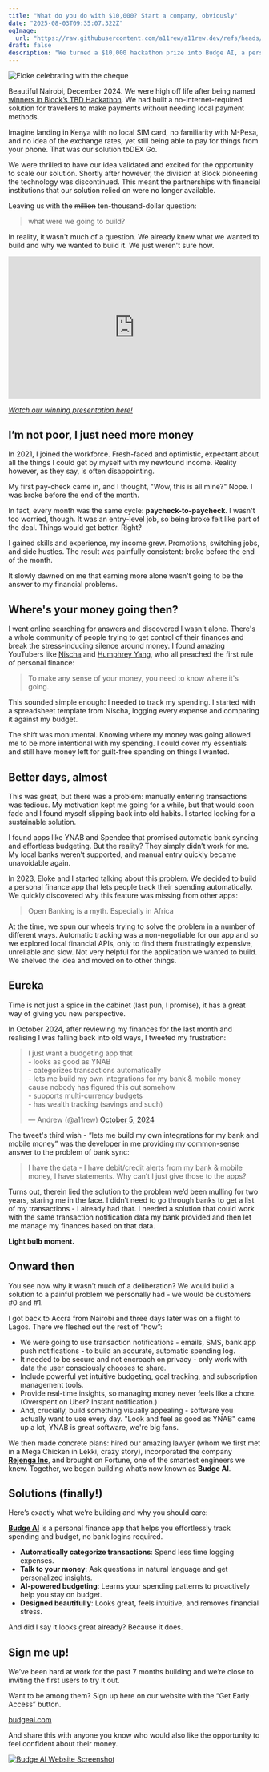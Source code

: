 ```yaml
---
title: "What do you do with $10,000? Start a company, obviously"
date: "2025-08-03T09:35:07.322Z"
ogImage:
  url: "https://raw.githubusercontent.com/a11rew/a11rew.dev/refs/heads/main/public/assets/photos/the-10k-question.jpeg"
draft: false
description: "We turned a $10,000 hackathon prize into Budge AI, a personal finance app that tracks your spending, no bank logins needed. Here’s how."
---
```


![Eloke celebrating with the cheque](https://i.imgur.com/CseeOJk.gif)

Beautiful Nairobi, December 2024. We were high off life after being named [winners in Block’s TBD Hackathon](https://themandatelive.com/block-announces-winner-in-tbd-hackathon-at-africa-bitcoin-conference-highlighting-innovation-in-payments-across-africa/). We had built a no-internet-required solution for travellers to make payments without needing local payment methods.

Imagine landing in Kenya with no local SIM card, no familiarity with M-Pesa, and no idea of the exchange rates, yet still being able to pay for things from your phone. That was our solution tbDEX Go.

We were thrilled to have our idea validated and excited for the opportunity to scale our solution. Shortly after however, the division at Block pioneering the technology was discontinued. This meant the partnerships with financial institutions that our solution relied on were no longer available.

Leaving us with the <s>million</s> ten-thousand-dollar question:

> what were we going to build?

In reality, it wasn't much of a question. We already knew what we wanted to build and why we wanted to build it. We just weren't sure how.

<div style="position: relative; padding-bottom: 56.25%; height: 0; overflow: hidden; max-width: 100%;">
  <iframe 
    src="https://www.youtube.com/embed/_27aMFYj_Xo?start=1890" 
    title="YouTube video player" 
    frameborder="0" 
    allow="accelerometer; autoplay; clipboard-write; encrypted-media; gyroscope; picture-in-picture; web-share" 
    referrerpolicy="strict-origin-when-cross-origin" 
    allowfullscreen
    style="position: absolute; top: 0; left: 0; width: 100%; height: 100%;">
  </iframe>
</div>

_[Watch our winning presentation here!](https://www.youtube.com/watch?v=_27aMFYj_Xo&t=1890s)_

## I’m not poor, I just need more money

In 2021, I joined the workforce. Fresh-faced and optimistic, expectant about all the things I could get by myself with my newfound income. Reality however, as they say, is often disappointing.

My first pay-check came in, and I thought, "Wow, this is all mine?" Nope. I was broke before the end of the month.

In fact, every month was the same cycle: **paycheck-to-paycheck**. I wasn't too worried, though. It was an entry-level job, so being broke felt like part of the deal. Things would get better. Right?

I gained skills and experience, my income grew. Promotions, switching jobs, and side hustles. The result was painfully consistent: broke before the end of the month.

It slowly dawned on me that earning more alone wasn't going to be the answer to my financial problems.

## Where's your money going then?

I went online searching for answers and discovered I wasn't alone. There's a whole community of people trying to get control of their finances and break the stress-inducing silence around money. I found amazing YouTubers like [Nischa](https://www.youtube.com/@nischa) and [Humphrey Yang](https://www.youtube.com/@humphrey), who all preached the first rule of personal finance:

> To make any sense of your money, you need to know where it's going.

This sounded simple enough: I needed to track my spending. I started with a spreadsheet template from Nischa, logging every expense and comparing it against my budget.

The shift was monumental. Knowing where my money was going allowed me to be more intentional with my spending. I could cover my essentials and still have money left for guilt-free spending on things I wanted.

## Better days, almost

This was great, but there was a problem: manually entering transactions was tedious. My motivation kept me going for a while, but that would soon fade and I found myself slipping back into old habits. I started looking for a sustainable solution.

I found apps like YNAB and Spendee that promised automatic bank syncing and effortless budgeting. But the reality? They simply didn’t work for me. My local banks weren’t supported, and manual entry quickly became unavoidable again.

In 2023, Eloke and I started talking about this problem. We decided to build a personal finance app that lets people track their spending automatically. We quickly discovered why this feature was missing from other apps:

> Open Banking is a myth. Especially in Africa

At the time, we spun our wheels trying to solve the problem in a number of different ways. Automatic tracking was a non-negotiable for our app and so we explored local financial APIs, only to find them frustratingly expensive, unreliable and slow. Not very helpful for the application we wanted to build. We shelved the idea and moved on to other things.

## Eureka

Time is not just a spice in the cabinet (last pun, I promise), it has a great way of giving you new perspective.

In October 2024, after reviewing my finances for the last month and realising I was falling back into old ways, I tweeted my frustration:

<blockquote class="twitter-tweet"><p lang="en" dir="ltr">I just want a budgeting app that <br>- looks as good as YNAB<br>- categorizes transactions automatically<br>- lets me build my own integrations for my bank &amp; mobile money cause nobody has figured this out somehow<br>- supports multi-currency budgets<br>- has wealth tracking (savings and such)</p>&mdash; Andrew (@a11rew) <a href="https://twitter.com/a11rew/status/1842574338970804253?ref_src=twsrc%5Etfw">October 5, 2024</a></blockquote> <script async src="https://platform.twitter.com/widgets.js" charset="utf-8"></script>

The tweet's third wish - “lets me build my own integrations for my bank and mobile money” was the developer in me providing my common-sense answer to the problem of bank sync:

> I have the data - I have debit/credit alerts from my bank & mobile money, I have statements. Why can’t I just give those to the apps?

Turns out, therein lied the solution to the problem we’d been mulling for two years, staring me in the face. I didn’t need to go through banks to get a list of my transactions - I already had that. I needed a solution that could work with the same transaction notification data my bank provided and then let me manage my finances based on that data.

**Light bulb moment.**

## Onward then

You see now why it wasn’t much of a deliberation? We would build a solution to a painful problem we personally had - we would be customers #0 and #1.

I got back to Accra from Nairobi and three days later was on a flight to Lagos. There we fleshed out the rest of “how”:

- We were going to use transaction notifications - emails, SMS, bank app push notifications - to build an accurate, automatic spending log.
- It needed to be secure and not encroach on privacy - only work with data the user consciously chooses to share.
- Include powerful yet intuitive budgeting, goal tracking, and subscription management tools.
- Provide real-time insights, so managing money never feels like a chore. (Overspent on Uber? Instant notification.)
- And, crucially, build something visually appealing - software you actually want to use every day. "Look and feel as good as YNAB" came up a lot, YNAB is great software, we're big fans.

We then made concrete plans: hired our amazing lawyer (whom we first met in a Mega Chicken in Lekki, crazy story), incorporated the company [**Rejenga Inc**](https://rejenga.com/), and brought on Fortune, one of the smartest engineers we knew. Together, we began building what’s now known as **Budge AI**.

## Solutions (finally!)

Here’s exactly what we’re building and why you should care:

[**Budge AI**](https://budgeai.com) is a personal finance app that helps you effortlessly track spending and budget, no bank logins required.

- **Automatically categorize transactions**: Spend less time logging expenses.
- **Talk to your money**: Ask questions in natural language and get personalized insights.
- **AI-powered budgeting**: Learns your spending patterns to proactively help you stay on budget.
- **Designed beautifully**: Looks great, feels intuitive, and removes financial stress.

And did I say it looks great already? Because it does.

## Sign me up!

We’ve been hard at work for the past 7 months building and we’re close to inviting the first users to try it out.

Want to be among them? Sign up here on our website with the “Get Early Access” button.

[budgeai.com](https://budgeai.com)

And share this with anyone you know who would also like the opportunity to feel confident about their money.

<a href="https://budgeai.com" target="_blank">![Budge AI Website Screenshot](https://budgeai.com/og-image.png)</a>

